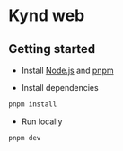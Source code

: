 # Kynd web

## Getting started

- Install [Node.js](https://nodejs.org/en/download/) and [pnpm](https://pnpm.io/installation)

- Install dependencies

```bash
pnpm install
```

- Run locally

```bash
pnpm dev
```
